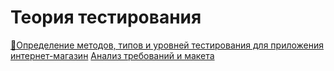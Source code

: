 # Теория тестирования
[🔗Определение методов, типов и уровней тестирования для приложения интернет-магазин](https://docs.google.com/spreadsheets/d/1Lu5lcP8vOI4ll-ICEa70TSvyTYKgJ_UoswMPa5WnOJY/edit?usp=sharing)
[Анализ требований и макета](https://docs.google.com/spreadsheets/d/1A5zMumg1XPFVNqmKg6432YtnfWXV3rQ8DSpqX2iOlc4/edit?gid=0#gid=0)
